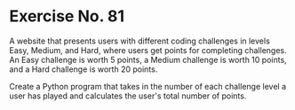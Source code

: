 # Exercise No. 81


A website that presents users with different coding challenges in levels Easy, Medium, and Hard, where users get points for completing challenges. An Easy challenge is worth 5 points, a Medium challenge is worth 10 points, and a Hard challenge is worth 20 points.

Create a Python program that takes in the number of each challenge level a user has played and calculates the user's total number of points.